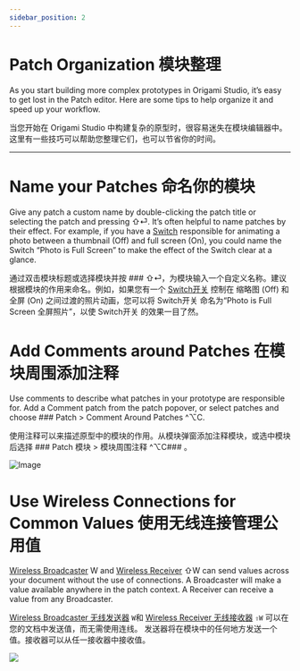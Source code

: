 ```yaml
---
sidebar_position: 2
---
```


# Patch Organization 模块整理

As you start building more complex prototypes in Origami Studio, it’s easy to get lost in the Patch editor. Here are some tips to help organize it and speed up your workflow.

当您开始在 Origami Studio 中构建复杂的原型时，很容易迷失在模块编辑器中。这里有一些技巧可以帮助您整理它们，也可以节省你的时间。

------

# Name your Patches 命名你的模块

Give any patch a custom name by double-clicking the patch title or selecting the patch and pressing ⇧⏎. It’s often helpful to name patches by their effect. For example, if you have a [Switch](../Utility/Switch) responsible for animating a photo between a thumbnail (Off) and full screen (On), you could name the Switch “Photo is Full Screen” to make the effect of the Switch clear at a glance.

通过双击模块标题或选择模块并按 ### ⇧⏎，为模块输入一个自定义名称。建议根据模块的作用来命名。例如，如果您有一个 [Switch开关](../Utility/Switch) 控制在 缩略图 (Off) 和全屏 (On) 之间过渡的照片动画，您可以将 Switch开关 命名为“Photo is Full Screen 全屏照片”，以使 Switch开关 的效果一目了然。

# Add Comments around Patches 在模块周围添加注释

Use comments to describe what patches in your prototype are responsible for. Add a Comment patch from the patch popover, or select patches and choose ### Patch > Comment Around Patches ^⌥C.

使用注释可以来描述原型中的模块的作用。从模块弹窗添加注释模块，或选中模块后选择 ### Patch 模块 > 模块周围注释 ^⌥C### 。

![Image](https://origami.design/public/images/docs/patchOrganization-comments.png)

# Use Wireless Connections for Common Values 使用无线连接管理公用值

[Wireless Broadcaster](../Utility/Variable%20Broadcaster) W and [Wireless Receiver](../Utility/Variable%20Receiver) ⇧W can send values across your document without the use of connections. A Broadcaster will make a value available anywhere in the patch context. A Receiver can receive a value from any Broadcaster.

[Wireless Broadcaster 无线发送器](../Utility/Variable%20Broadcaster) `W`和 [Wireless Receiver 无线接收器](../Utility/Variable%20Receiver) `⇧W` 可以在您的文档中发送值，而无需使用连线。 发送器将在模块中的任何地方发送一个值。接收器可以从任一接收器中接收值。

![](https://origami.design/public/images/docs/patchOrganization-wireless.png)
